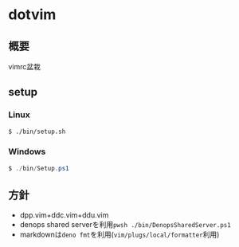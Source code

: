 # dotvim

## 概要

vimrc盆栽

## setup

### Linux 

```bash
$ ./bin/setup.sh
```

### Windows 

```powershell
$ ./bin/Setup.ps1
```

## 方針

* dpp.vim+ddc.vim+ddu.vim  
* denops shared serverを利用`pwsh ./bin/DenopsSharedServer.ps1`
* markdownは`deno fmt`を利用(`vim/plugs/local/formatter`利用)
